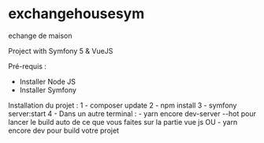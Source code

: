# exchangehousesym
echange de maison

Project with Symfony 5 & VueJS

Pré-requis : 

- Installer Node JS 
- Installer Symfony 

Installation du projet : 
1 - composer update
2 - npm install
3 - symfony server:start
4 - Dans un autre terminal :
    -   yarn encore dev-server --hot pour lancer le build auto de ce que vous faites sur la partie vue js
    OU
    -   yarn encore dev  pour build votre projet

